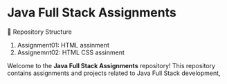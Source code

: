 
# Java Full Stack Assignments  
📌 Repository Structure
1. Assignment01: HTML assinment
2. Assignemnt02: HTML CSS assinment

Welcome to the **Java Full Stack Assignments** repository! This repository contains assignments and projects related to Java Full Stack development, 

